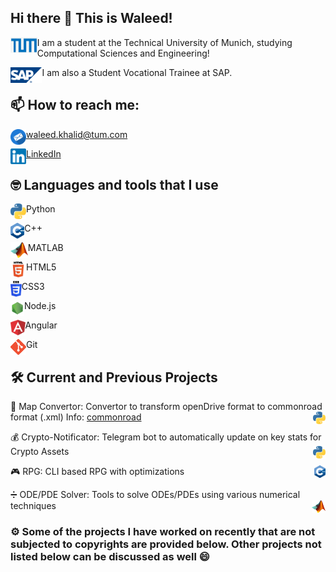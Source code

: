 ## Hi there 👋 This is Waleed!

<img align="left" alt="sap" height="25px" src="/Icons/tum.png" /> I am a student at the Technical University of Munich, studying Computational Sciences and Engineering! 

<img align="left" alt="sap" height="25px" src="/Icons/sap.svg" /> I am also a Student Vocational Trainee at SAP.

## 📫 How to reach me:

<img align="left" alt="Email" height="25px" src="/Icons/Email1.png"/> [waleed.khalid@tum.com](mailto:notadilnaqvi@gmail.com)<br />

<img align="left" alt="LinkedIn" height="25px" src="/Icons/LinkedIn.png"/>[LinkedIn](https://www.linkedin.com/in/waleedbk/)<br />

## :nerd_face: Languages and tools that I use

<img align="left" alt="Email" height="25px" src="/Icons/python3.png" /> Python

<img align="left" height="25px" src="/Icons/c++.png" /> C++

<img align="left" alt="Email" height="25px" src="/Icons/matlab.png" /> MATLAB

<img align="left" alt="Email" height="25px" src="/Icons/html.png" /> HTML5

<img align="left" alt="Email" height="25px" src="/Icons/css.png" /> CSS3

<img align="left" alt="Email" height="25px" src="/Icons/node.png" /> Node.js

<img align="left" alt="Email" height="25px" src="/Icons/angular.png" /> Angular

<img align="left" alt="Email" height="25px" src="/Icons/git.png" /> Git

## :hammer_and_wrench: Current and Previous Projects
:vertical_traffic_light: Map Convertor: Convertor to transform openDrive format to commonroad format (.xml) Info: [commonroad](https://commonroad.in.tum.de/) <img align="right" alt="Email" height="20px" src="/Icons/python3.png" />

:moneybag: Crypto-Notificator: Telegram bot to automatically update on key stats for Crypto Assets <img align="right" alt="Email" height="20px" src="/Icons/python3.png" /> 

:video_game: RPG: CLI based RPG with optimizations <img align="right" height="20px" src="/Icons/c++.png" />

:heavy_division_sign: ODE/PDE Solver: Tools to solve ODEs/PDEs using various numerical techniques <img align="right" alt="Email" height="20px" src="/Icons/matlab.png" /> 

### :gear: Some of the projects I have worked on recently that are not subjected to copyrights are provided below. Other projects not listed below can be discussed as well :smile:<br />
